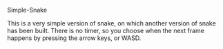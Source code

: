 Simple-Snake

This is a very simple version of snake, on which another version of snake has been built. There is no timer, so you choose when the next frame happens by pressing the arrow keys, or WASD. 
